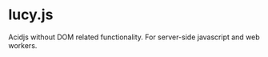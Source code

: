 lucy.js
=======
Acidjs without DOM related functionality.
For server-side javascript and web workers.
